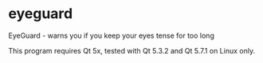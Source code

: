 # eyeguard
EyeGuard - warns you if you keep your eyes tense for too long

This program requires Qt 5x, tested with Qt 5.3.2 and Qt 5.7.1 on Linux only.
